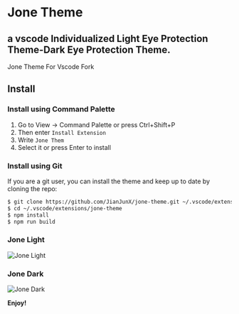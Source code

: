 # Jone Theme
## a vscode Individualized Light Eye Protection Theme-Dark Eye Protection Theme.

Jone Theme For Vscode Fork

## Install

### Install using Command Palette

1. Go to View -> Command Palette or press Ctrl+Shift+P
2. Then enter `Install Extension`
3. Write `Jone Them`
4. Select it or press Enter to install

### Install using Git

If you are a git user, you can install the theme and keep up to date by cloning the repo:

```bash
$ git clone https://github.com/JianJunX/jone-theme.git ~/.vscode/extensions/jone-theme
$ cd ~/.vscode/extensions/jone-theme
$ npm install
$ npm run build
```




### Jone Light

![Jone Light](https://jone-1251280787.cos.ap-shanghai.myqcloud.com/static/WX20181205-095729.png?q-sign-algorithm=sha1&q-ak=AKIDwplWD8E5klEC6tx0jM3PJGEOa8mrNLjc&q-sign-time=1543978728;1543980528&q-key-time=1543978728;1543980528&q-header-list=&q-url-param-list=&q-signature=90ae166085c05f4c30b0ec2e97567cf72834791a&x-cos-security-token=e551ec2bfb0c561c63635dd7ef9b5b65dc73edfa10001)

### Jone Dark

![Jone Dark](https://jone-1251280787.cos.ap-shanghai.myqcloud.com/static/WX20181205-095849.png?q-sign-algorithm=sha1&q-ak=AKID35VXIQLESniw5jKx9uIDvtKLr2qULF6d&q-sign-time=1543978824;1543980624&q-key-time=1543978824;1543980624&q-header-list=&q-url-param-list=&q-signature=db0aa1ca2f7f9d97e332060b16250a3eb917de32&x-cos-security-token=e5ec3cf2ec6b3b25ed6e913507469603d2cd549a10001)

**Enjoy!**

